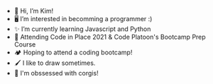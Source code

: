 - 👋 Hi, I’m Kim!
- 🖥️ I’m interested in becomming a programmer :)
- ✨ I’m currently learning Javascript and Python
- 🏡 Attending Code in Place 2021 & Code Platoon's Bootcamp Prep Course
- 🏕️ Hoping to attend a coding bootcamp!
- 🖌️ I like to draw sometimes.
- 💓 I'm obssessed with corgis!

<!---
kimoba/kimoba is a ✨ special ✨ repository because its `README.md` (this file) appears on your GitHub profile.
You can click the Preview link to take a look at your changes.
--->
